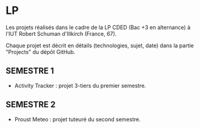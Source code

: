 # LP
Les projets réalisés dans le cadre de la LP CDED (Bac +3 en alternance) à l'IUT Robert Schuman d'Illkirch (France, 67).

Chaque projet est décrit en détails (technologies, sujet, date) dans la partie "Projects" du dépôt GitHub.

## SEMESTRE 1

- Activity Tracker : projet 3-tiers du premier semestre. 

## SEMESTRE 2

- Proust Meteo : projet tuteuré du second semestre.


